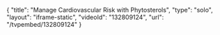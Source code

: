 {
    "title": "Manage Cardiovascular Risk with Phytosterols",
    "type": "solo",
    "layout": "iframe-static",
    "videoId": "132809124",
    "url": "\/tvpembed\/132809124"
}